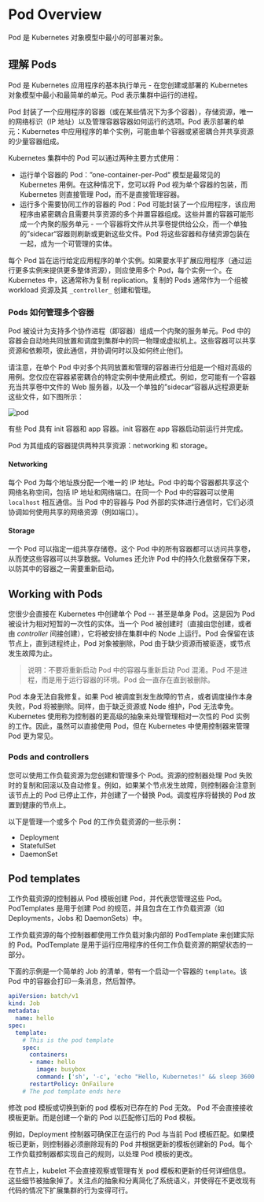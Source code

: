 

# Pod Overview

Pod 是 Kubernetes 对象模型中最小的可部署对象。

## 理解 Pods

Pod 是 Kubernetes 应用程序的基本执行单元 - 在您创建或部署的 Kubernetes 对象模型中最小和最简单的单元。Pod 表示集群中运行的进程。

Pod 封装了一个应用程序的容器（或在某些情况下为多个容器），存储资源，唯一的网络标识（IP 地址）以及管理容器容器如何运行的选项。Pod 表示部署的单元：Kubernetes 中应用程序的单个实例，可能由单个容器或紧密耦合并共享资源的少量容器组成。

Kubernetes 集群中的 Pod 可以通过两种主要方式使用：

- 运行单个容器的 Pod：”one-container-per-Pod“ 模型是最常见的 Kubernetes 用例。在这种情况下，您可以将 Pod 视为单个容器的包装，而 Kubernetes 则直接管理 Pod，而不是直接管理容器。
- 运行多个需要协同工作的容器的 Pod：Pod 可能封装了一个应用程序，该应用程序由紧密耦合且需要共享资源的多个并置容器组成。这些并置的容器可能形成一个内聚的服务单元 - 一个容器将文件从共享卷提供给公众，而一个单独的”sidecar“容器则刷新或更新这些文件。Pod 将这些容器和存储资源包装在一起，成为一个可管理的实体。

每个 Pod 旨在运行给定应用程序的单个实例。如果要水平扩展应用程序（通过运行更多实例来提供更多整体资源），则应使用多个 Pod，每个实例一个。在 Kubernetes 中，这通常称为复制 replication。复制的 Pods 通常作为一个组被 workload 资源及其 `_controller_`  创建和管理。

### Pods 如何管理多个容器

Pod 被设计为支持多个协作进程（即容器）组成一个内聚的服务单元。Pod 中的容器会自动地共同放置和调度到集群中的同一物理或虚拟机上。这些容器可以共享资源和依赖项，彼此通信，并协调何时以及如何终止他们。

请注意，在单个 Pod 中对多个共同放置和管理的容器进行分组是一个相对高级的用例。您仅应在容器紧密耦合的特定实例中使用此模式。例如，您可能有一个容器充当共享卷中文件的 Web 服务器，以及一个单独的”sidecar“容器从远程源更新这些文件，如下图所示：

![pod](https://d33wubrfki0l68.cloudfront.net/aecab1f649bc640ebef1f05581bfcc91a48038c4/728d6/images/docs/pod.svg)

有些 Pod 具有 init 容器和 app 容器。init 容器在 app 容器启动前运行并完成。

Pod 为其组成的容器提供两种共享资源：networking 和 storage。

#### Networking

每个 Pod 为每个地址族分配一个唯一的 IP 地址。Pod 中的每个容器都共享这个网络名称空间，包括 IP 地址和网络端口。在同一个 Pod 中的容器可以使用 `localhost` 相互通信。当 Pod 中的容器与 Pod 外部的实体进行通信时，它们必须协调如何使用共享的网络资源（例如端口）。

#### Storage

一个 Pod 可以指定一组共享存储卷。这个 Pod 中的所有容器都可以访问共享卷，从而使这些容器可以共享数据。Volumes 还允许 Pod 中的持久化数据保存下来，以防其中的容器之一需要重新启动。

## Working with Pods

您很少会直接在 Kubernetes 中创建单个 Pod -- 甚至是单身 Pod。这是因为 Pod 被设计为相对短暂的一次性的实体。当一个 Pod 被创建时（直接由您创建，或者由 _controller_ 间接创建），它将被安排在集群中的 Node 上运行。Pod 会保留在该节点上，直到进程终止，Pod 对象被删除，Pod 由于缺少资源而被驱逐，或节点发生故障为止。

> 说明：不要将重新启动 Pod 中的容器与重新启动 Pod 混淆。Pod 不是进程，而是用于运行容器的环境。Pod 会一直存在直到被删除。

Pod 本身无法自我修复。如果 Pod 被调度到发生故障的节点，或者调度操作本身失败，Pod 将被删除。同样，由于缺乏资源或 Node 维护，Pod 无法幸免。Kubernetes 使用称为控制器的更高级的抽象来处理管理相对一次性的 Pod 实例的工作。因此，虽然可以直接使用 Pod，但在 Kubernetes 中使用控制器来管理 Pod 更为常见。

### Pods and controllers

您可以使用工作负载资源为您创建和管理多个 Pod。资源的控制器处理 Pod 失败时的复制和回滚以及自动修复。例如，如果某个节点发生故障，则控制器会注意到该节点上的 Pod 已停止工作，并创建了一个替换 Pod。调度程序将替换的 Pod 放置到健康的节点上。

以下是管理一个或多个 Pod 的工作负载资源的一些示例：

- Deployment
- StatefulSet
- DaemonSet

## Pod templates

工作负载资源的控制器从 Pod 模板创建 Pod，并代表您管理这些 Pod。 PodTemplates 是用于创建 Pod 的规范，并且包含在工作负载资源（如 Deployments，Jobs 和 DaemonSets）中。

工作负载资源的每个控制器都使用工作负载对象内部的 PodTemplate 来创建实际的 Pod。PodTemplate 是用于运行应用程序的任何工作负载资源的期望状态的一部分。

下面的示例是一个简单的 Job 的清单，带有一个启动一个容器的 `template`。该 Pod 中的容器会打印一条消息，然后暂停。

```yaml
apiVersion: batch/v1
kind: Job
metadata:
  name: hello
spec:
  template:
    # This is the pod template
    spec:
      containers:
      - name: hello
        image: busybox
        command: ['sh', '-c', 'echo "Hello, Kubernetes!" && sleep 3600']
      restartPolicy: OnFailure
    # The pod template ends here
```

修改 pod 模板或切换到新的 pod 模板对已存在的 Pod 无效。 Pod 不会直接接收模板更新。而是创建一个新的 Pod 以匹配修订后的 Pod 模板。

例如，Deployment 控制器可确保正在运行的 Pod 与当前 Pod 模板匹配。如果模板已更新，则控制器必须删除现有的 Pod 并根据更新的模板创建新的 Pod。每个工作负载控制器都实现自己的规则，以处理 Pod 模板的更改。

在节点上，kubelet 不会直接观察或管理有关 pod 模板和更新的任何详细信息。这些细节被抽象掉了。关注点的抽象和分离简化了系统语义，并使得在不更改现有代码的情况下扩展集群的行为变得可行。

 